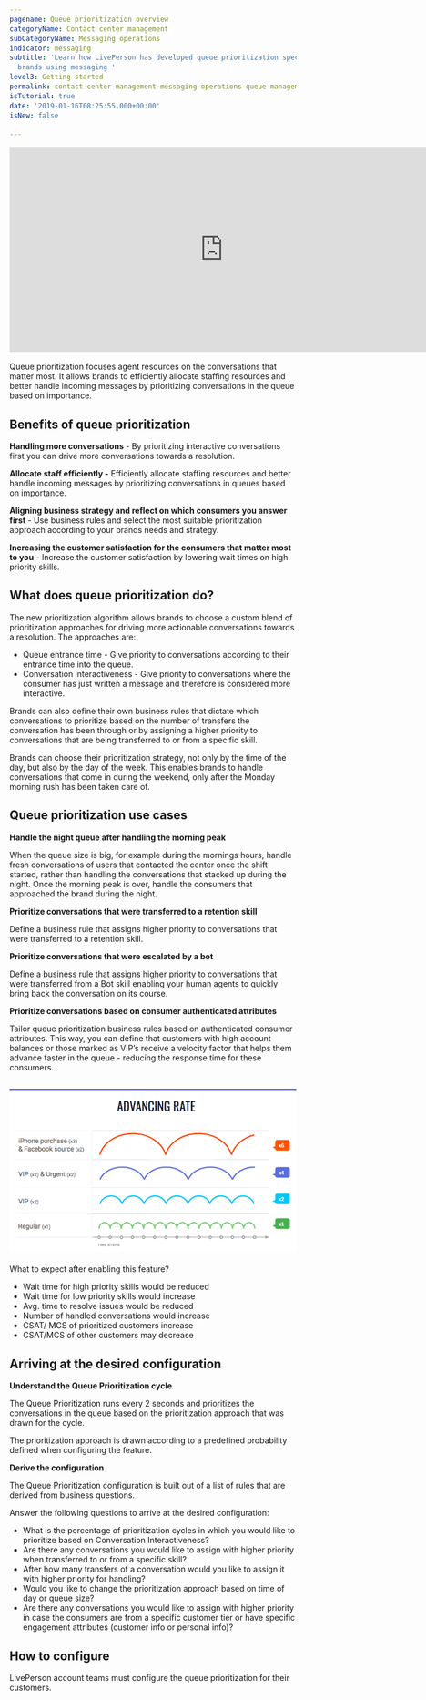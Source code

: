 ```yaml
---
pagename: Queue prioritization overview
categoryName: Contact center management
subCategoryName: Messaging operations
indicator: messaging
subtitle: 'Learn how LivePerson has developed queue prioritization specifically for
  brands using messaging '
level3: Getting started
permalink: contact-center-management-messaging-operations-queue-management-queue-prioritization-overview.html
isTutorial: true
date: '2019-01-16T08:25:55.000+00:00'
isNew: false

---
```

<iframe style="max-width: 750px;" src="https://player.vimeo.com/video/348009128?autoplay=1&loop=1&title=0&byline=0&portrait=0" width="750" height="360" frameborder="0" allow="autoplay; fullscreen" allowfullscreen></iframe>

Queue prioritization focuses agent resources on the conversations that matter most. It allows brands to efficiently allocate staffing resources and better handle incoming messages by prioritizing conversations in the queue based on importance.

## Benefits of queue prioritization

**Handling more conversations** - By prioritizing interactive conversations first you can drive more conversations towards a resolution.

**Allocate staff efficiently -** Efficiently allocate staffing resources and better handle incoming messages by prioritizing conversations in queues based on importance.

**Aligning business strategy and reflect on which consumers you answer first** - Use business rules and select the most suitable prioritization approach according to your brands needs and strategy.

**Increasing the customer satisfaction for the consumers that matter most to you** - Increase the customer satisfaction by lowering wait times on high priority skills.

## What does queue prioritization do?

The new prioritization algorithm allows brands to choose a custom blend of prioritization approaches for driving more actionable conversations towards a resolution. The approaches are:

* Queue entrance time - Give priority to conversations according to their entrance time into the queue.
* Conversation interactiveness - Give priority to conversations where the consumer has just written a message and therefore is considered more interactive.

Brands can also define their own business rules that dictate which conversations to prioritize based on the number of transfers the conversation has been through or by assigning a higher priority to conversations that are being transferred to or from a specific skill.

Brands can choose their prioritization strategy, not only by the time of the day, but also by the day of the week. This enables brands to handle conversations that come in during the weekend, only after the Monday morning rush has been taken care of.

## Queue prioritization use cases

**Handle the night queue after handling the morning peak**

When the queue size is big, for example during the mornings hours, handle fresh conversations of users that contacted the center once the shift started, rather than handling the conversations that stacked up during the night. Once the morning peak is over, handle the consumers that approached the brand during the night.

**Prioritize conversations that were transferred to a retention skill**

Define a business rule that assigns higher priority to conversations that were transferred to a retention skill.

**Prioritize conversations that were escalated by a bot**

Define a business rule that assigns higher priority to conversations that were transferred from a Bot skill enabling your human agents to quickly bring back the conversation on its course.

**Prioritize conversations based on consumer authenticated attributes**

Tailor queue prioritization business rules based on authenticated consumer attributes. This way, you can define that customers with high account balances or those marked as VIP’s receive a velocity factor that helps them advance faster in the queue - reducing the response time for these consumers.

## ![](/img/queue-prior-overview-2.png)

What to expect after enabling this feature?

* Wait time for high priority skills would be reduced
* Wait time for low priority skills would increase
* Avg. time to resolve issues would be reduced
* Number of handled conversations would increase
* CSAT/ MCS of prioritized customers increase
* CSAT/MCS of other customers may decrease

## Arriving at the desired configuration

**Understand the Queue Prioritization cycle**

The Queue Prioritization runs every 2 seconds and prioritizes the conversations in the queue based on the prioritization approach that was drawn for the cycle.

The prioritization approach is drawn according to a predefined probability defined when configuring the feature.

**Derive the configuration**

The Queue Prioritization configuration is built out of a list of rules that are derived from business questions.

Answer the following questions to arrive at the desired configuration:

* What is the percentage of prioritization cycles in which you would like to prioritize based on Conversation Interactiveness?
* Are there any conversations you would like to assign with higher priority when transferred to or from a specific skill?
* After how many transfers of a conversation would you like to assign it with higher priority for handling?
* Would you like to change the prioritization approach based on time of day or queue size?
* Are there any conversations you would like to assign with higher priority in case the consumers are from a specific customer tier or have specific engagement attributes (customer info or personal info)?

## How to configure

LivePerson account teams must configure the queue prioritization for their customers.